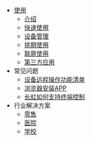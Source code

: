 * [使用](README)
  * [介绍](start/overview)
  * [快速使用](start/quick)
  * [设备管理](start/terminal)
  * [排期使用](start/channel)
  * [联屏使用](start/wall)
  * [第三方应用](start/thirdApp)
* 常见问题
  * [设备远程操作功能清单](question/controlList)
  * [浏览器安装APP](question/browserInstall)
  * [长虹如何支持终端控制](question/changhongSupportControl)
* 行业解决方案
  * [零售](sln/retail)
  * [医院](sln/hospital)
  * [学校](sln/school)
